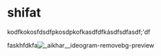 # shifat
kodfkokosfdsdfpkosdpkofkasdfdfkásdfsdfasdf;'df

faskhfdkfa![_aikhar__ideogram-removebg-preview](https://github.com/user-attachments/assets/3711127c-3dc7-4eda-a75a-dfe43f28f0e1)
